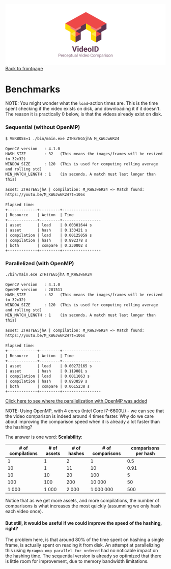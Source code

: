 ![](logo.png)
[Back to frontpage](../README.md)

# Benchmarks
NOTE: You might wonder what the `load`-action times are. This is the time spent checking if the video exists on disk, and downloading it if it doesn't. The reason it is practically 0 below, is that the videos already exist on disk.
### Sequential (without OpenMP)
```
$ VERBOSE=1 ./bin/main.exe ZTHsrEG5jhA M_KWGJw6R24

OpenCV version   : 4.1.0
HASH_SIZE        : 32   (This means the images/frames will be resized to 32x32) 
WINDOW_SIZE      : 120  (This is used for computing rolling average and rolling std)
MIN_MATCH_LENGTH : 1    (in seconds. A match must last longer than this)

asset: ZTHsrEG5jhA | compilation: M_KWGJw6R24 => Match found: https://youtu.be/M_KWGJw6R24?t=106s

Elapsed time:
+-------------+---------+-----------------
| Resource    | Action  | Time
+-------------+---------+-----------------
| asset       | load    | 0.00301644 s
| asset       | hash    | 0.133421 s
| compilation | load    | 0.00125059 s
| compilation | hash    | 0.892378 s
| both        | compare | 0.230802 s
+-------------+---------+-----------------
```

### Parallelized (with OpenMP)
```
./bin/main.exe ZTHsrEG5jhA M_KWGJw6R24

OpenCV version   : 4.1.0
OpenMP version   : 201511
HASH_SIZE        : 32	(This means the images/frames will be resized to 32x32) 
WINDOW_SIZE      : 120	(This is used for computing rolling average and rolling std)
MIN_MATCH_LENGTH : 1	(in seconds. A match must last longer than this)

asset: ZTHsrEG5jhA | compilation: M_KWGJw6R24 => Match found: https://youtu.be/M_KWGJw6R24?t=106s

Elapsed time:
+-------------+---------+-----------------
| Resource    | Action  | Time
+-------------+---------+-----------------
| asset       | load    | 0.00272165 s
| asset       | hash    | 0.119081 s
| compilation | load    | 0.0011063 s
| compilation | hash    | 0.893859 s
| both        | compare | 0.0615238 s
+-------------+---------+-----------------
```

[Click here to see where the parallelization with OpenMP was added](https://github.com/bergkvist/videoid/blob/366589bdf0c099e8725ec96734a3f7bfa1b2ec02/src/video_comparison.cpp#L116-L130)

NOTE: Using OpenMP, with 4 cores (Intel Core i7-6600U) - we can see that the video comparison is indeed around 4 times faster. Why do we care about improving the comparison speed when it is already a lot faster than the hashing?

The answer is one word: **Scalability**:

| # of compilations   | # of assets | # of hashes | # of comparisons | comparisons per hash |
|---------------------|-------------|-------------|------------------|----------------------|
| 1                   | 1           | 2           | 1                | 0.5                  |
| 10                  | 1           | 11          | 10               | 0.91                 |
| 10                  | 10          | 20          | 100              | 5                    |
| 100                 | 100         | 200         | 10 000           | 50                   |
| 1 000               | 1 000       | 2 000       | 1 000 000        | 500                  |

Notice that as we get more assets, and more compilations, the number of comparisons is what increases the most quickly (assumning we only hash each video once).

#### But still, it would be useful if we could improve the speed of the hashing, right?
The problem here, is that around 80% of the time spent on hashing a single frame, is actually spent on reading it from disk. An attempt at parallelizing this using `#pragma omp parallel for ordered` had no noticable impact on the hashing time. The sequential version is already so optimized that there is little room for improvement, due to memory bandwidth limitations.
